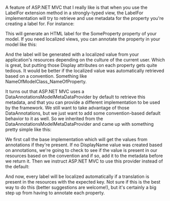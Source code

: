 A feature of ASP.NET MVC that I really like is that when you use the LabelFor extension method in a strongly-typed view, the LabelFor implementation will try to retrieve and use metadata for the property you're creating a label for. For instance:

<script src="https://gist.github.com/3728692.js?file=s1.cs"></script>

This will generate an HTML label for the SomeProperty property of your model. If you need localized views, you can annotate the property in your model like this:

<script src="https://gist.github.com/3728692.js?file=s2.cs"></script>

And the label will be generated with a localized value from your application's resources depending on the culture of the current user. Which is great, but putting those Display attributes on each property gets quite tedious.  It would be better if the localized value was automatically retrieved based on a convention. Something like NameOfModelClass_NameOfProperty.

It turns out that ASP.NET MVC uses a DataAnnotationsModelMetaDataProvider by default to retrieve this metadata, and that you can provide a different implementation to be used by the framework.  We still want to take advantage of those DataAnnotations, but we just want to add some convention-based default behavior to it as well.  So we inherited from the DataAnnotationsModelMetaDataProvider and came up with something pretty simple like this:

<script src="https://gist.github.com/3728692.js?file=s3.cs"></script>

We first call the base implementation which will get the values from annotations if they're present. If no DisplayName value was created based on annotations, we're going to check to see if the value is present in our resources based on the convention and if so, add it to the metadata before we return it.  Then we instruct ASP.NET MVC to use this provider instead of the default:

<script src="https://gist.github.com/3728692.js?file=s4.cs"></script>

And now, every label will be localized automatically if a translation is present in the resources with the expected key.  Not sure if this is the best way to do this (better suggestions are welcome!), but it's certainly a big step up from having to annotate each property.